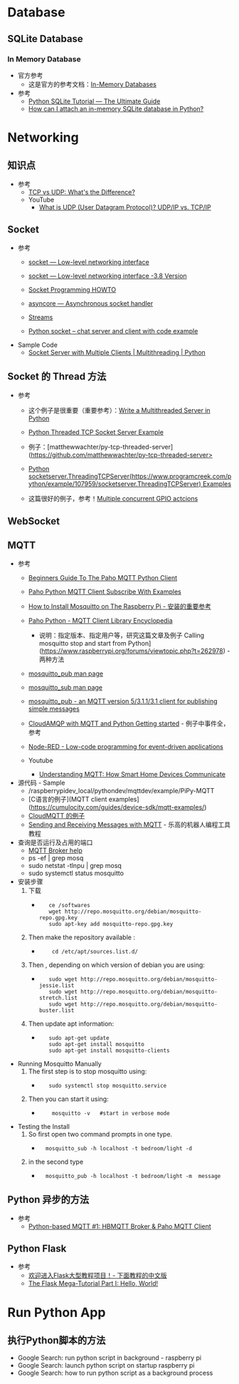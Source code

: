 # Database
## SQLite Database
### In Memory Database
   * 官方参考
      + 这是官方的参考文档：[In-Memory Databases](https://www.sqlite.org/inmemorydb.html)<br>
   * 参考
      + [Python SQLite Tutorial — The Ultimate Guide](https://towardsdatascience.com/python-sqlite-tutorial-the-ultimate-guide-fdcb8d7a4f30)<br>
      + [How can I attach an in-memory SQLite database in Python?](https://stackoverflow.com/questions/32681761/how-can-i-attach-an-in-memory-sqlite-database-in-python/32681822#32681822)<br>

# Networking
## 知识点
   * 参考
      + [TCP vs UDP: What's the Difference?](https://www.guru99.com/tcp-vs-udp-understanding-the-difference.html)<br>
      + YouTube
         - [What is UDP (User Datagram Protocol)? UDP/IP vs. TCP/IP](https://www.youtube.com/watch?v=zFS0FaSqvcQ)<br>
## Socket
   * 参考
      + [socket — Low-level networking interface](https://docs.python.org/3/library/socket.html)<br>
      + [socket — Low-level networking interface -3.8 Version](https://docs.python.org/3.8/library/socket.html)<br>
      + [Socket Programming HOWTO](https://docs.python.org/3/howto/sockets.html)<br>
      + [asyncore — Asynchronous socket handler](https://docs.python.org/3.8/library/asyncore.html)<br>
      + [Streams](https://docs.python.org/3.8/library/asyncio-stream.html)<br>
      
      
      + [Python socket – chat server and client with code example](https://www.binarytides.com/code-chat-application-server-client-sockets-python/)<br>
   * Sample Code
      + [Socket Server with Multiple Clients | Multithreading | Python](https://codezup.com/socket-server-with-multiple-clients-model-multithreading-python/)<br>

## Socket 的 Thread 方法
   * 参考
      + 这个例子是很重要（重要参考）：[Write a Multithreaded Server in Python](https://www.techbeamers.com/python-tutorial-write-multithreaded-python-server/)<br>
      + [Python Threaded TCP Socket Server Example](https://forum.derivative.ca/t/python-threaded-tcp-socket-server-example/12002)<br>
      + 例子：[matthewwachter/py-tcp-threaded-server](https://github.com/matthewwachter/py-tcp-threaded-server><br>
      + [Python socketserver.ThreadingTCPServer(https://www.programcreek.com/python/example/107959/socketserver.ThreadingTCPServer) Examples]()<br>
      
      
      + 这篇很好的例子，参考！[Multiple concurrent GPIO actcions](https://www.raspberrypi.org/forums/viewtopic.php?t=175252)<br>
## WebSocket 

## MQTT
   * 参考
      + [Beginners Guide To The Paho MQTT Python Client](http://www.steves-internet-guide.com/into-mqtt-python-client/)<br>
      + [Paho Python MQTT Client Subscribe With Examples](http://www.steves-internet-guide.com/subscribing-topics-mqtt-client/)<br>
      + [How to Install Mosquitto on The Raspberry Pi - 安装的重要参考](https://stevessmarthomeguide.com/install-mosquitto-raspberry-pi/)<br>
      + [Paho Python - MQTT Client Library Encyclopedia](https://www.hivemq.com/blog/mqtt-client-library-paho-python/)<br>
         - 说明：指定版本、指定用户等，研究这篇文章及例子
Calling mosquitto stop and start from Python](https://www.raspberrypi.org/forums/viewtopic.php?t=262978) - 两种方法<br>
      + [mosquitto_pub man page](https://mosquitto.org/man/mosquitto_pub-1.html)<br>
      + [mosquitto_sub man page](https://mosquitto.org/man/mosquitto_sub-1.html)<br>
      + [mosquitto_pub - an MQTT version 5/3.1.1/3.1 client for publishing simple messages](https://manpages.debian.org/testing/mosquitto-clients/mosquitto_pub.1.en.html)<br>
      + [CloudAMQP with MQTT and Python Getting started](https://www.cloudamqp.com/docs/python_mqtt.html) - 例子中事件全，参考<br>
      
      + [Node-RED - Low-code programming for event-driven applications](https://nodered.org/)<br>
      + Youtube
         - [Understanding MQTT: How Smart Home Devices Communicate](https://www.youtube.com/watch?v=NjKK5ab0-Kk)<br>
   * 源代码 - Sample
      + /raspberrypidev_local/pythondev/mqttdev/example/PiPy-MQTT
      + [C语言的例子](MQTT client examples](https://cumulocity.com/guides/device-sdk/mqtt-examples/)<br>
      + [CloudMQTT 的例子](https://www.cloudmqtt.com/docs/python.html)<br>
      + [Sending and Receiving Messages with MQTT](https://www.ev3dev.org/docs/tutorials/sending-and-receiving-messages-with-mqtt/) - 乐高的机器人编程工具教程<br>
   * 查询是否运行及占用的端口
      + [MQTT Broker help](https://www.raspberrypi.org/forums/viewtopic.php?t=268552)<br>
      + ps -ef | grep mosq
      + sudo netstat -tlnpu | grep mosq
      + sudo systemctl status mosquitto
   * 安装步骤
      1. 下载
         - ```
              ce /softwares
              wget http://repo.mosquitto.org/debian/mosquitto-repo.gpg.key
              sudo apt-key add mosquitto-repo.gpg.key
           ```
      2. Then make the repository available :
         - ```
               cd /etc/apt/sources.list.d/
           ```
      3. Then , depending on which version of debian you are using:
         - ```
              sudo wget http://repo.mosquitto.org/debian/mosquitto-jessie.list
              sudo wget http://repo.mosquitto.org/debian/mosquitto-stretch.list
              sudo wget http://repo.mosquitto.org/debian/mosquitto-buster.list
           ```
      4. Then update apt information:
         - ```
              sudo apt-get update
              sudo apt-get install mosquitto
              sudo apt-get install mosquitto-clients
           ```
   * Running Mosquitto Manually
      1. The first step is to stop mosquitto using:
         - ```
              sudo systemctl stop mosquitto.service 
           ```
      2. Then you can start it using:
         - ```
               mosquitto -v   #start in verbose mode
           ```
   * Testing the Install
      1. So first open two command prompts in one type.
         - ```
             mosquitto_sub -h localhost -t bedroom/light -d
           ```
      2. in the second type
         - ```
             mosquitto_pub -h localhost -t bedroom/light -m  message
           ```
## Python 异步的方法
   * 参考
      + [Python-based MQTT #1: HBMQTT Broker & Paho MQTT Client](https://www.youtube.com/watch?v=hmM4h174suk)<br>
## Python Flask
   * 参考
      + [欢迎进入Flask大型教程项目！- 下面教程的中文版](http://www.pythondoc.com/flask-mega-tutorial/)<br>
      + [The Flask Mega-Tutorial Part I: Hello, World!](https://blog.miguelgrinberg.com/post/the-flask-mega-tutorial-part-i-hello-world)<br>

# Run Python App
## 执行Python脚本的方法
   * Google Search: run python script in background - raspberry pi
   * Google Search: launch python script on startup raspberry pi
   * Google Search: how to run python script as a background process

